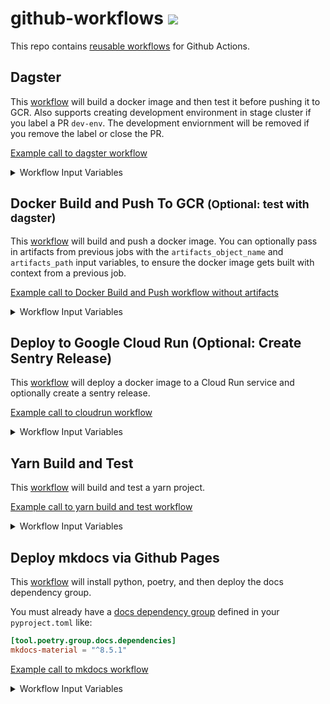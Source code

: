 # github-workflows <a href="https://github.com/20treeAI/github-workflows/releases"><img src="https://img.shields.io/github/v/release/20treeAI/github-workflows?style=plastic&labelColor=484848&color=3CA324&logo=GitHub&logoColor=white"></a>

This repo contains [reusable workflows](https://docs.github.com/en/actions/learn-github-actions/reusing-workflows) for Github Actions.

## Dagster
This [workflow](./.github/workflows/dagster.yml) will build a docker image and then test it before pushing it to GCR. Also supports creating development environment in stage cluster if you label a PR `dev-env`. The development enviornment will be removed if you remove the label or close the PR.

[Example call to dagster workflow](./examples/dagster.yml)

<details>
  <summary>Workflow Input Variables</summary>

| name                               | description                                                                     | type   | default        | required |
|:----------------------------------:|:--------------------------------------------------------------------------------|:------:|:---------------|:--------:|
| image_name                         | Docker image name                                                               | string | None           | true     |
| branch                             | Git branch used for tagging incremental builds of the Docker image              | string | main           | false    |
| gcp_project                        | GCP project where GCR/GKE are located for storing/deploying built Docker images | string | None           | true     |
| gcp_location                       | Location where GKE is located for storing built Docker images                   | string | europe-west4   | false    |
| cluster_name                       | K8s cluster name on which Dagster jobs are deployed to                          | string | None           | true     |
| stage_cluster_name                 | K8s stage cluster name on which Dagster jobs are deployed to                    | string | None           | true     |
| stage_cluster_domain               | FQDN for URL for cluster running dagster                                        | string | None           | true     |
| stage_auth_domain                  | FQDN for authentication URL for cluster running dagster                         | string | None           | true     |
| stage_dagster_service_account_name | Development K8s cluster name on which Dagster jobs are deployed to              | string | None           | true     |
| dagster_version                    | Version of dagster to deploy helm chart for                                     | string | '0.15.10'      | false    |


#### Input Secrets
These are the GitHub repo secrets you must create ahead of time!

| name                      | description                                                | required | 
|:-------------------------:|:-----------------------------------------------------------|:--------:|
| SSH_KEY                   | SSH key used to access private repos during the build      | true     |
| GCR_RW_SERVICEACCOUNT_KEY | GCR service account credentials to push/pull Docker images | true     |

</details>


## Docker Build and Push To GCR <small>(Optional: test with dagster)</small>
This [workflow](./.github/workflows/docker_build_push.yml) will build and push a docker image. You can optionally pass in artifacts from previous jobs with the `artifacts_object_name` and `artifacts_path` input variables, to ensure the docker image gets built with context from a previous job.

[Example call to Docker Build and Push workflow without artifacts](./examples/docker_build_push.yml)

<details>
  <summary>Workflow Input Variables</summary>

| name                  | description                                                        | type    | default  | required |
|:---------------------:|:-------------------------------------------------------------------|:-------:|:---------|:--------:|
| image_name            | Docker image name                                                  | string  | None     | true     |
| branch                | Git branch used for tagging incremental builds of the Docker image | string  | main     | true     |
| gcp_project           | GCP project where GCR is located for storing built Docker images   | string  | None     | true     |
| artifacts_object_name | Name of the artifacts object to pass to docker build job           | string  | None     | false    |
| artifacts_path        | Path to use for the artifacts object                               | string  | `build/` | false    |
| test_dagster          | whether or not to test docker image for dagster compatibility      | boolean | false    | false    |

        
#### Input Secrets
These are the GitHub repo secrets you must create ahead of time!

| name                      | description                                                | required | 
|:-------------------------:|:-----------------------------------------------------------|:--------:|
| SSH_KEY                   | SSH key used to access private repos during the build      | true     |
| GCR_RW_SERVICEACCOUNT_KEY | GCR service account credentials to push/pull Docker images | true     |

</details>


## Deploy to Google Cloud Run (Optional: Create Sentry Release)
This [workflow](./.github/workflows/) will deploy a docker image to a Cloud Run service and optionally create a sentry release.

[Example call to cloudrun workflow](./examples/cloudrun_deploy_optional_sentry.yml)

<details>
  <summary>Workflow Input Variables</summary>

| name           | description                                                       | type    | default        | required | 
|:--------------:|:------------------------------------------------------------------|:-------:|:---------------|:--------:|
| gcp_project    | GCP project where GCR is located for storing built Docker images  | string  | None           | true     |
| region         | Region to deploy cloudrun app and docker image                    | string  | `europe-west4` | false    |
| image_name     | Docker image name                                                 | string  | None           | true     |
| image_tag      | Name of Tag for Docker image                                      | string  | None           | false    |
| service_name   | Name of service to update in Cloud Run                            | string  | None           | true     |
| sentry_release | Whether or not to create a Sentry release for the this project    | boolean | false          | false    |
| environment    | Environment to deploy to: stage or prod                           | string  | None           | true     |

#### Input Secrets
These are the GitHub repo secrets you must create ahead of time!

| name                                | description                                                | required  | 
|:-----------------------------------:|:-----------------------------------------------------------|:---------:|
| CLOUDRUN_DEPLOYER_SERVICEACCOUNT_KEY| GCP Service Account key for the cloud run deployer         | true      |
| SENTRY_AUTH_TOKEN                   | Token for sentry authentication                            | false     |

</details>


## Yarn Build and Test
This [workflow](./.github/workflows/yarn_build_test.yml) will build and test a yarn project.

[Example call to yarn build and test workflow](./examples/yarn_build_test.yml)

<details>
  <summary>Workflow Input Variables</summary>

#### Input Secrets
These are the GitHub repo secrets you must create ahead of time!

| name                         | description                                              | required | 
|:----------------------------:|:---------------------------------------------------------|:--------:|
| REACT_APP_MAPBOX_TOKEN_STAGE | stage mapbox token secret needed at build time for yarn  | false    |
| REACT_APP_MAPBOX_TOKEN_PROD  | prod mapbox token secret needed at build time for yarn   | false    |

</details>

## Deploy mkdocs via Github Pages
This [workflow](./.github/workflows/deploy_mkdocs.yml) will install python, poetry, and then deploy the docs dependency group.

You must already have a [docs dependency group](https://python-poetry.org/docs/managing-dependencies/#optional-groups) defined in your `pyproject.toml` like:

```toml
[tool.poetry.group.docs.dependencies]
mkdocs-material = "^8.5.1"
```

[Example call to mkdocs workflow](./examples/deploy_mkdocs.yml)

<details>
  <summary>Workflow Input Variables</summary>

| name           | description                       | type    | default        | required | 
|:--------------:|:----------------------------------|:-------:|:---------------|:--------:|
| python_version | version of python you'd like use  | string  | '3.10'         | false    |
| poetry_version | version of poetry you'd like use  | string  | '1.4.1'        | false    |

</details>
